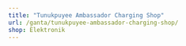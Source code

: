 ```yaml
---
title: "Tunukpuyee Ambassador Charging Shop"
url: /ganta/tunukpuyee-ambassador-charging-shop/
shop: Elektronik
---
```

